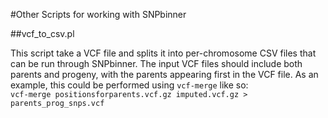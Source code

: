 #Other Scripts for working with SNPbinner  


##vcf\_to\_csv.pl  


This script take a VCF file and splits it into per-chromosome CSV files that can be run through SNPbinner. The input VCF files should include both parents and progeny, with the parents appearing first in the VCF file. As an example, this could be performed using `vcf-merge` like so:  
```vcf-merge positionsforparents.vcf.gz imputed.vcf.gz > parents_prog_snps.vcf```